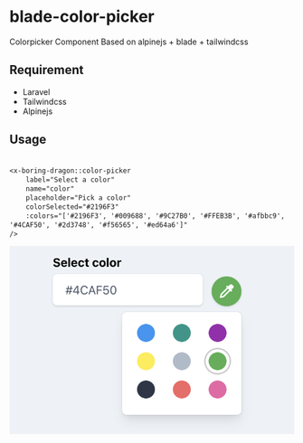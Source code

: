 # blade-color-picker

Colorpicker Component Based on alpinejs + blade + tailwindcss

## Requirement

- Laravel
- Tailwindcss
- Alpinejs

## Usage

```blade

<x-boring-dragon::color-picker
    label="Select a color"
    name="color"
    placeholder="Pick a color"
    colorSelected="#2196F3"
    :colors="['#2196F3', '#009688', '#9C27B0', '#FFEB3B', '#afbbc9', '#4CAF50', '#2d3748', '#f56565', '#ed64a6']"
/>

```

![preview](preview.png)
